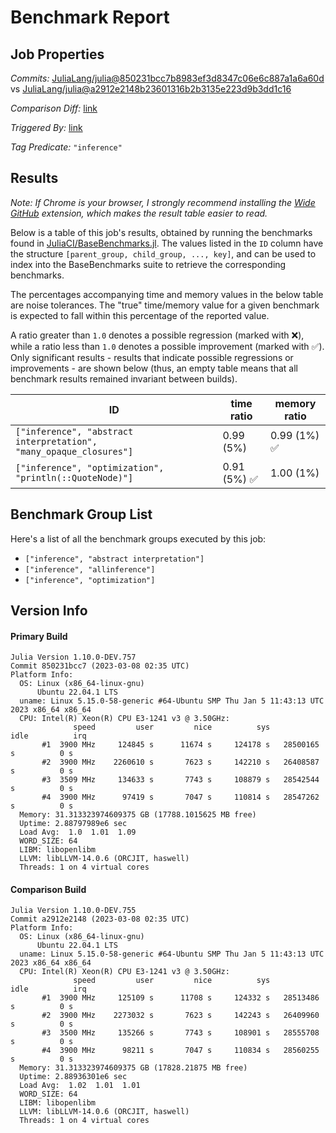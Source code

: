 # Benchmark Report

## Job Properties

*Commits:* [JuliaLang/julia@850231bcc7b8983ef3d8347c06e6c887a1a6a60d](https://github.com/JuliaLang/julia/commit/850231bcc7b8983ef3d8347c06e6c887a1a6a60d) vs [JuliaLang/julia@a2912e2148b23601316b2b3135e223d9b3dd1c16](https://github.com/JuliaLang/julia/commit/a2912e2148b23601316b2b3135e223d9b3dd1c16)

*Comparison Diff:* [link](https://github.com/JuliaLang/julia/compare/a2912e2148b23601316b2b3135e223d9b3dd1c16..850231bcc7b8983ef3d8347c06e6c887a1a6a60d)

*Triggered By:* [link](https://github.com/JuliaLang/julia/pull/48225#issuecomment-1459373396)

*Tag Predicate:* `"inference"`

## Results

*Note: If Chrome is your browser, I strongly recommend installing the [Wide GitHub](https://chrome.google.com/webstore/detail/wide-github/kaalofacklcidaampbokdplbklpeldpj?hl=en)
extension, which makes the result table easier to read.*

Below is a table of this job's results, obtained by running the benchmarks found in
[JuliaCI/BaseBenchmarks.jl](https://github.com/JuliaCI/BaseBenchmarks.jl). The values
listed in the `ID` column have the structure `[parent_group, child_group, ..., key]`,
and can be used to index into the BaseBenchmarks suite to retrieve the corresponding
benchmarks.

The percentages accompanying time and memory values in the below table are noise tolerances. The "true"
time/memory value for a given benchmark is expected to fall within this percentage of the reported value.

A ratio greater than `1.0` denotes a possible regression (marked with :x:), while a ratio less
than `1.0` denotes a possible improvement (marked with :white_check_mark:). Only significant results - results
that indicate possible regressions or improvements - are shown below (thus, an empty table means that all
benchmark results remained invariant between builds).

| ID | time ratio | memory ratio |
|----|------------|--------------|
| `["inference", "abstract interpretation", "many_opaque_closures"]` | 0.99 (5%)  | 0.99 (1%) :white_check_mark: |
| `["inference", "optimization", "println(::QuoteNode)"]` | 0.91 (5%) :white_check_mark: | 1.00 (1%)  |

## Benchmark Group List

Here's a list of all the benchmark groups executed by this job:

- `["inference", "abstract interpretation"]`
- `["inference", "allinference"]`
- `["inference", "optimization"]`

## Version Info

#### Primary Build

```
Julia Version 1.10.0-DEV.757
Commit 850231bcc7 (2023-03-08 02:35 UTC)
Platform Info:
  OS: Linux (x86_64-linux-gnu)
      Ubuntu 22.04.1 LTS
  uname: Linux 5.15.0-58-generic #64-Ubuntu SMP Thu Jan 5 11:43:13 UTC 2023 x86_64 x86_64
  CPU: Intel(R) Xeon(R) CPU E3-1241 v3 @ 3.50GHz: 
              speed         user         nice          sys         idle          irq
       #1  3900 MHz     124845 s      11674 s     124178 s   28500165 s          0 s
       #2  3900 MHz    2260610 s       7623 s     142210 s   26408587 s          0 s
       #3  3509 MHz     134633 s       7743 s     108879 s   28542544 s          0 s
       #4  3900 MHz      97419 s       7047 s     110814 s   28547262 s          0 s
  Memory: 31.313323974609375 GB (17788.1015625 MB free)
  Uptime: 2.88797989e6 sec
  Load Avg:  1.0  1.01  1.09
  WORD_SIZE: 64
  LIBM: libopenlibm
  LLVM: libLLVM-14.0.6 (ORCJIT, haswell)
  Threads: 1 on 4 virtual cores

```

#### Comparison Build

```
Julia Version 1.10.0-DEV.755
Commit a2912e2148 (2023-03-08 02:35 UTC)
Platform Info:
  OS: Linux (x86_64-linux-gnu)
      Ubuntu 22.04.1 LTS
  uname: Linux 5.15.0-58-generic #64-Ubuntu SMP Thu Jan 5 11:43:13 UTC 2023 x86_64 x86_64
  CPU: Intel(R) Xeon(R) CPU E3-1241 v3 @ 3.50GHz: 
              speed         user         nice          sys         idle          irq
       #1  3900 MHz     125109 s      11708 s     124332 s   28513486 s          0 s
       #2  3900 MHz    2273032 s       7623 s     142243 s   26409960 s          0 s
       #3  3500 MHz     135266 s       7743 s     108901 s   28555708 s          0 s
       #4  3900 MHz      98211 s       7047 s     110834 s   28560255 s          0 s
  Memory: 31.313323974609375 GB (17828.21875 MB free)
  Uptime: 2.88936301e6 sec
  Load Avg:  1.02  1.01  1.01
  WORD_SIZE: 64
  LIBM: libopenlibm
  LLVM: libLLVM-14.0.6 (ORCJIT, haswell)
  Threads: 1 on 4 virtual cores

```
